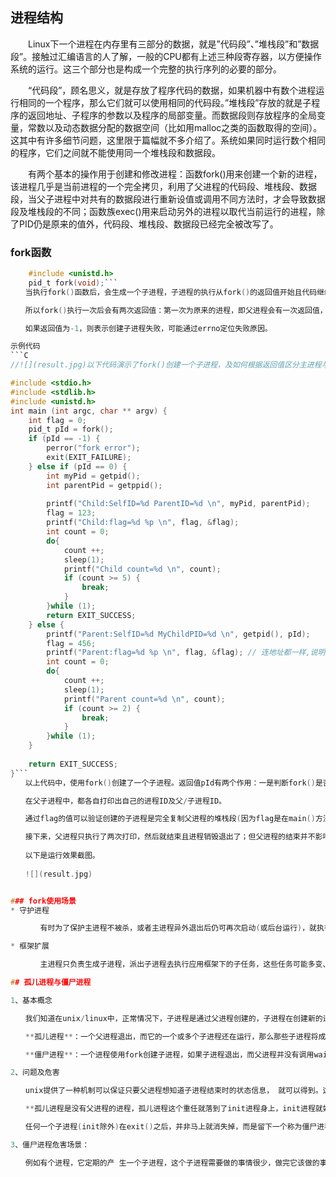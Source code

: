 
## 进程结构
　　Linux下一个进程在内存里有三部分的数据，就是”代码段”、”堆栈段”和”数据段”。接触过汇编语言的人了解，一般的CPU都有上述三种段寄存器，以方便操作系统的运行。这三个部分也是构成一个完整的执行序列的必要的部分。

　　“代码段”，顾名思义，就是存放了程序代码的数据，如果机器中有数个进程运行相同的一个程序，那么它们就可以使用相同的代码段。”堆栈段”存放的就是子程序的返回地址、子程序的参数以及程序的局部变量。而数据段则存放程序的全局变量，常数以及动态数据分配的数据空间（比如用malloc之类的函数取得的空间）。这其中有许多细节问题，这里限于篇幅就不多介绍了。系统如果同时运行数个相同的程序，它们之间就不能使用同一个堆栈段和数据段。

　　有两个基本的操作用于创建和修改进程：函数fork()用来创建一个新的进程，该进程几乎是当前进程的一个完全拷贝，利用了父进程的代码段、堆栈段、数据段，当父子进程中对共有的数据段进行重新设值或调用不同方法时，才会导致数据段及堆栈段的不同；函数族exec()用来启动另外的进程以取代当前运行的进程，除了PID仍是原来的值外，代码段、堆栈段、数据段已经完全被改写了。 　　

### fork函数

```C
    #include <unistd.h>
    pid_t fork(void);```
　　当执行fork()函数后，会生成一个子进程，子进程的执行从fork()的返回值开始且代码继续往下执行。

　　所以fork()执行一次后会有两次返回值：第一次为原来的进程，即父进程会有一次返回值，表示新生成的子进程的进程ID；第二次为子进程的起始执行，返回值为0。

　　如果返回值为-1，则表示创建子进程失败，可能通过errno定位失败原因。

示例代码
```C
//![](result.jpg)以下代码演示了fork()创建一个子进程，及如何根据返回值区分主进程与子进程等。

#include <stdio.h>
#include <stdlib.h>
#include <unistd.h>
int main (int argc, char ** argv) {
    int flag = 0;
    pid_t pId = fork();
    if (pId == -1) {
        perror("fork error");
        exit(EXIT_FAILURE);
    } else if (pId == 0) {
        int myPid = getpid();
        int parentPid = getppid();
        
        printf("Child:SelfID=%d ParentID=%d \n", myPid, parentPid);
        flag = 123;
        printf("Child:flag=%d %p \n", flag, &flag);
        int count = 0;
        do{
            count ++;
            sleep(1);
            printf("Child count=%d \n", count);
            if (count >= 5) {
                break;
            }
        }while (1);
        return EXIT_SUCCESS;
    } else {
        printf("Parent:SelfID=%d MyChildPID=%d \n", getpid(), pId);
        flag = 456;
        printf("Parent:flag=%d %p \n", flag, &flag); // 连地址都一样,说明是真的完全拷贝,但值已经是不同的了..
        int count = 0;
        do{
            count ++;
            sleep(1);
            printf("Parent count=%d \n", count);
            if (count >= 2) {
                break;
            }
        }while (1);
    }
    
    return EXIT_SUCCESS;
}```
　　以上代码中，使用fork()创建了一个子进程。返回值pId有两个作用：一是判断fork()是否正常执行；二是判断fork()正常执行后如何区分父子进程。

　　在父子进程中，都各自打印出自己的进程ID及父/子进程ID。

　　通过flag的值可以验证创建的子进程是完全复制父进程的堆栈段(因为flag是在main()方法内声明的)的，两个进程都输出了flag=0的信息。接下来进程可以各自对flag再次更新值，做到了互不干扰。但从打印的int指针地址来看，指针地址值都是一样的，再次印证了子进程是对父进程的完全复制。

　　接下来，父进程只执行了两次打印，然后就结束且进程销毁退出了；但父进程的结束并不影响子进程的运行，子进程一直打印到数字5才正常退出。所以验证了fork()出来的进程是各自独立的，完全按照自己的代码逻辑运行直至执行完毕。
　　
　　以下是运行效果截图。
　　
　　![](result.jpg)


### fork使用场景
* 守护进程

　　　　有时为了保护主进程不被杀，或者主进程异外退出后仍可再次启动(或后台运行)，就执行fork()让子进程监控主进程的运行状态，根据监听保护主进程的运行。好多应用会用进程间的相对独立性再做点黑产的事..嗻嗻..就不说了。

* 框架扩展

　　　　主进程只负责生成子进程，派出子进程去执行应用框架下的子任务，这些任务可能多变、可能更新频繁，但配合fork()及exec()函数，一切都是so easy..还保证了主进程的稳定，避免频繁更新程序。 　　

## 孤儿进程与僵尸进程

1、基本概念

　　我们知道在unix/linux中，正常情况下，子进程是通过父进程创建的，子进程在创建新的进程。子进程的结束和父进程的运行是一个异步过程,即父进程永远无法预测子进程 到底什么时候结束。 当一个 进程完成它的工作终止之后，它的父进程需要调用wait()或者waitpid()系统调用取得子进程的终止状态。

　　**孤儿进程**：一个父进程退出，而它的一个或多个子进程还在运行，那么那些子进程将成为孤儿进程。孤儿进程将被init进程(进程号为1)所收养，并由init进程对它们完成状态收集工作。=======》父亲早死成孤儿

　　**僵尸进程**：一个进程使用fork创建子进程，如果子进程退出，而父进程并没有调用wait或waitpid获取子进程的状态信息，那么子进程的进程描述符仍然保存在系统中。这种进程称之为僵死进程。========》父亲未死只是不负责任

2、问题及危害

　　unix提供了一种机制可以保证只要父进程想知道子进程结束时的状态信息， 就可以得到。这种机制就是: 在每个进程退出的时候,内核释放该进程所有的资源,包括打开的文件,占用的内存等。 但是仍然为其保留一定的信息(包括进程号the process ID,退出状态the termination status of the process,运行时间the amount of CPU time taken by the process等)。**直到父进程通过wait / waitpid来取时才释放。 但这样就导致了问题，如果进程不调用wait / waitpid的话， 那么保留的那段信息就不会释放，其进程号就会一直被占用，**但是系统所能使用的进程号是有限的，如果大量的产生僵死进程，将因为没有可用的进程号而导致系统不能产生新的进程. 此即为僵尸进程的危害，应当避免。

　　**孤儿进程是没有父进程的进程，孤儿进程这个重任就落到了init进程身上，init进程就好像是一个民政局，**专门负责处理孤儿进程的善后工作。每当出现一个孤儿进程的时候，内核就把孤 儿进程的父进程设置为init，而init进程会循环地wait()它的已经退出的子进程。这样，当一个孤儿进程凄凉地结束了其生命周期的时候，init进程就会代表党和政府出面处理它的一切善后工作。因此孤儿进程并不会有什么危害。

　　任何一个子进程(init除外)在exit()之后，并非马上就消失掉，而是留下一个称为僵尸进程(Zombie)的数据结构，等待父进程处理。这是每个 子进程在结束时都要经过的阶段。如果子进程在exit()之后，父进程没有来得及处理，这时用ps命令就能看到子进程的状态是“Z”。如果父进程能及时 处理，可能用ps命令就来不及看到子进程的僵尸状态，但这并不等于子进程不经过僵尸状态。  如果父进程在子进程结束之前退出，则子进程将由init接管。init将会以父进程的身份对僵尸状态的子进程进行处理。

3、僵尸进程危害场景：

　　例如有个进程，它定期的产 生一个子进程，这个子进程需要做的事情很少，做完它该做的事情之后就退出了，因此这个子进程的生命周期很短，但是，父进程只管生成新的子进程，至于子进程 退出之后的事情，则一概不闻不问，这样，系统运行上一段时间之后，系统中就会存在很多的僵死进程，倘若用ps命令查看的话，就会看到很多状态为Z的进程。 严格地来说，僵死进程并不是问题的根源，罪魁祸首是产生出大量僵死进程的那个父进程。因此，当我们寻求如何消灭系统中大量的僵死进程时，答案就是把产生大 量僵死进程的那个元凶枪毙掉（也就是通过kill发送SIGTERM或者SIGKILL信号啦）。枪毙了元凶进程之后，它产生的僵死进程就变成了孤儿进 程，这些孤儿进程会被init进程接管，init进程会wait()这些孤儿进程，释放它们占用的系统进程表中的资源，这样，这些已经僵死的孤儿进程 就能瞑目而去了。